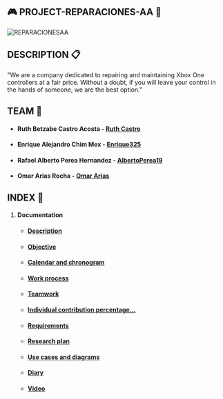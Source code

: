 ## :video_game: PROJECT-REPARACIONES-AA :wrench:

![REPARACIONESAA](https://scontent.fmid2-1.fna.fbcdn.net/v/t1.6435-9/104310703_106618751098537_5538567549555323826_n.jpg?_nc_cat=105&ccb=1-5&_nc_sid=09cbfe&_nc_ohc=-jafejqRrjcAX-X9TXO&tn=DH0IROnrMxV2hWm_&_nc_ht=scontent.fmid2-1.fna&oh=7fc496bc3885c930a0e882c3aa3d46a4&oe=61895C0C)


## DESCRIPTION  :clipboard:

"We are a company dedicated to repairing and maintaining Xbox One controllers at a fair price. Without a doubt, if you will leave your control in the hands of someone, we are the best option."


## TEAM  :busts_in_silhouette:

* #### Ruth Betzabe Castro Acosta - [Ruth Castro](https://github.com/Ruthbcastro)
* #### Enrique Alejandro Chim Mex - [Enrique325](https://github.com/Enrique325)
* #### Rafael Alberto Perea Hernandez - [AlbertoPerea19](https://github.com/AlbertoPerea19)
* #### Omar Arias Rocha - [Omar Arias](https://github.com/omararias)


## INDEX  :paperclip:

 1. #### Documentation
    * ####  [Description](https://github.com/AlbertoPerea19/Project-ReparacionesAA/blob/e18226d0a71eacd5bf8feaba1d48c9551f839018/Documentation/Description.md)
    
    * #### [Objective](https://github.com/AlbertoPerea19/Project-ReparacionesAA/blob/e18226d0a71eacd5bf8feaba1d48c9551f839018/Documentation/Objetive.md)
    
    * #### [Calendar and chronogram](https://github.com/AlbertoPerea19/Project-ReparacionesAA/blob/e18226d0a71eacd5bf8feaba1d48c9551f839018/Documentation/Calendar%20and%20chronogram.md)
    
    * #### [Work process](https://github.com/AlbertoPerea19/Project-ReparacionesAA/blob/e18226d0a71eacd5bf8feaba1d48c9551f839018/Documentation/Work%20Process.md)
    
    * #### [Teamwork](https://github.com/AlbertoPerea19/Project-ReparacionesAA/blob/e18226d0a71eacd5bf8feaba1d48c9551f839018/Documentation/Workprocess.md)
    
    * #### [Individual contribution percentage...](https://github.com/AlbertoPerea19/Project-ReparacionesAA/blob/e18226d0a71eacd5bf8feaba1d48c9551f839018/Documentation/Individual%20contribution%20percentage,%20objectively%20measured.md)
    
    * #### [Requirements](https://github.com/AlbertoPerea19/Project-ReparacionesAA/blob/e18226d0a71eacd5bf8feaba1d48c9551f839018/Documentation/REQUIREMENTS.md)
    
    * #### [Research plan](https://github.com/AlbertoPerea19/Project-ReparacionesAA/blob/e18226d0a71eacd5bf8feaba1d48c9551f839018/Documentation/Research%20plan.md)
    
    * #### [Use cases and diagrams](https://github.com/AlbertoPerea19/Project-ReparacionesAA/blob/e18226d0a71eacd5bf8feaba1d48c9551f839018/Documentation/Use%20cases%20diagram%20and%20Class%20diagram.md)
    
    * #### [Diary](https://github.com/AlbertoPerea19/Project-ReparacionesAA/tree/main/Documentation/Bitacora)
    
    * #### [Video](https://github.com/AlbertoPerea19/Project-ReparacionesAA/blob/e18226d0a71eacd5bf8feaba1d48c9551f839018/Documentation/Video.md)

